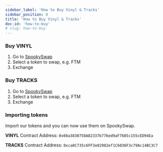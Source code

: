 ```yaml
---
sidebar_label: 'How to Buy Vinyl & Tracks'
sidebar_position: 0
title: 'How to Buy Vinyl & Tracks'
doc-id: 'how-to-buy'
# slug: how-to-buy
---
```


### Buy VINYL

1. Go to [SpookySwap](https://spookyswap.finance/swap?outputCurrency=0x08a3830758A82337b776ed9aF7685c155cED94Ea)
2. Select a token to swap, e.g. FTM
3. Exchange

### Buy TRACKS

1. Go to [SpookySwap](https://spookyswap.finance/swap?outputCurrency=0xca8C735c6FF3e02982ef1C6036F3c79Ac14BC3C7)
2. Select a token to swap, e.g. FTM
3. Exchange

### Importing tokens

Import our tokens and you can now use them on SpookySwap.

**VINYL** Contract Address: `0x08a3830758A82337b776ed9aF7685c155cED94Ea`

**TRACKS** Contract Address: `0xca8C735c6FF3e02982ef1C6036F3c79Ac14BC3C7`

